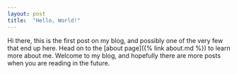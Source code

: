 ```yaml
---
layout: post
title:  "Hello, World!"
---
```


Hi there, this is the first post on my blog, and possibly one of the very few that end up here. Head on to the [about page]({% link about.md %}) to learn more about me. Welcome to my blog, and hopefully there are more posts when you are reading in the future.
